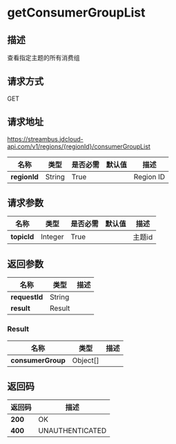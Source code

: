 # getConsumerGroupList


## 描述
查看指定主题的所有消费组

## 请求方式
GET

## 请求地址
https://streambus.jdcloud-api.com/v1/regions/{regionId}/consumerGroupList

|名称|类型|是否必需|默认值|描述|
|---|---|---|---|---|
|**regionId**|String|True| |Region ID|

## 请求参数
|名称|类型|是否必需|默认值|描述|
|---|---|---|---|---|
|**topicId**|Integer|True| |主题id|


## 返回参数
|名称|类型|描述|
|---|---|---|
|**requestId**|String| |
|**result**|Result| |


### Result
|名称|类型|描述|
|---|---|---|
|**consumerGroup**|Object[]| |

## 返回码
|返回码|描述|
|---|---|
|**200**|OK|
|**400**|UNAUTHENTICATED|
